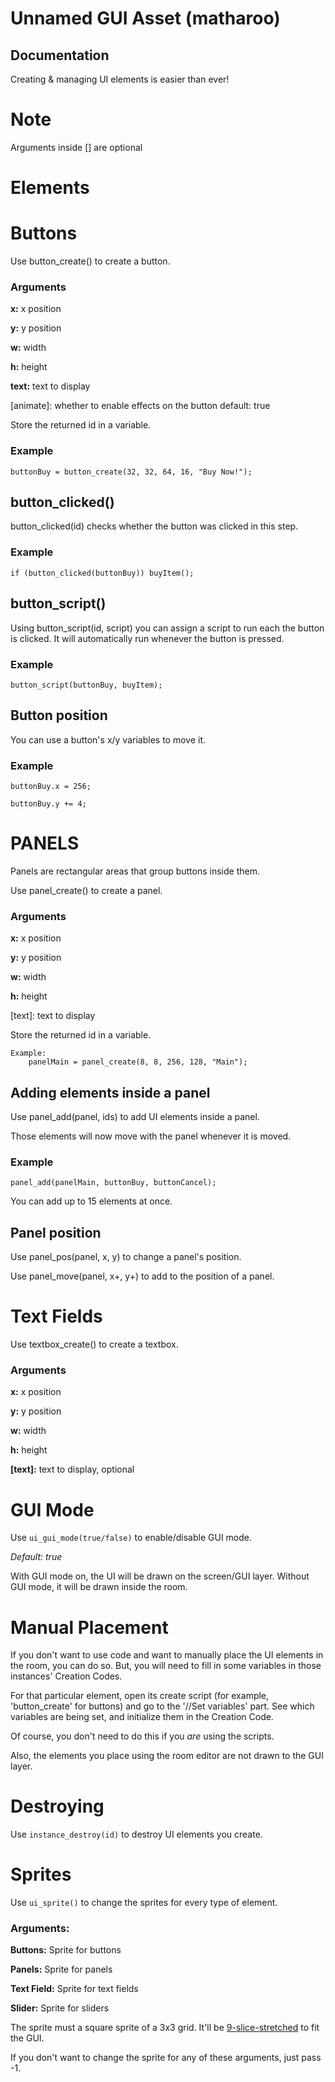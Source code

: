 # Unnamed GUI Asset (matharoo)
## Documentation

Creating & managing UI elements is easier than ever!

# Note

Arguments inside [] are optional

# Elements
# Buttons

Use button_create() to create a button.

### Arguments
**x:** x position

**y:** y position

**w:** width

**h:** height

**text:** text to display

[animate]: whether to enable effects on the button
           default: true

Store the returned id in a variable.

### Example
```buttonBuy = button_create(32, 32, 64, 16, "Buy Now!");```
                   
## button_clicked()

button_clicked(id) checks whether the button was clicked in this step.

### Example
```if (button_clicked(buttonBuy)) buyItem();```

## button_script()

Using button_script(id, script) you can assign a script to run each the button is 
clicked. It will automatically run whenever the button is pressed.

### Example
```button_script(buttonBuy, buyItem);```
        
## Button position

You can use a button's x/y variables to move it.

### Example
```buttonBuy.x = 256;```
        
```buttonBuy.y += 4;```

# PANELS

Panels are rectangular areas that group buttons inside them.

Use panel_create() to create a panel.

### Arguments
**x:** x position

**y:** y position

**w:** width

**h:** height

[text]: text to display
        
Store the returned id in a variable.

    Example:
        panelMain = panel_create(8, 8, 256, 128, "Main");
        
## Adding elements inside a panel

Use panel_add(panel, ids) to add UI elements inside a panel.

Those elements will now move with the panel whenever it is moved.

### Example
```panel_add(panelMain, buttonBuy, buttonCancel);```
        
You can add up to 15 elements at once.

## Panel position

Use panel_pos(panel, x, y) to change a panel's position.

Use panel_move(panel, x+, y+) to add to the position of a panel.

# Text Fields

Use textbox_create() to create a textbox.

### Arguments
**x:** x position

**y:** y position

**w:** width

**h:** height

**[text]:** text to display, optional

# GUI Mode

Use `ui_gui_mode(true/false)` to enable/disable GUI mode.

*Default: true*

With GUI mode on, the UI will be drawn on the screen/GUI layer.
Without GUI mode, it will be drawn inside the room.

# Manual Placement

If you don't want to use code and want to manually place the UI elements
in the room, you can do so. But, you will need to fill in some variables
in those instances' Creation Codes.

For that particular element, open its create script (for example, 'button_create'
for buttons) and go to the '//Set variables' part. See which variables
are being set, and initialize them in the Creation Code.

Of course, you don't need to do this if you *are* using the scripts.

Also, the elements you place using the room editor are not drawn to
the GUI layer.

# Destroying

Use `instance_destroy(id)` to destroy UI elements you create.

# Sprites

Use `ui_sprite()` to change the sprites for every type of element.

### Arguments:
**Buttons:** Sprite for buttons

**Panels:** Sprite for panels

**Text Field:** Sprite for text fields

**Slider:** Sprite for sliders

The sprite must a square sprite of a 3x3 grid. It'll be [9-slice-stretched](https://marketplace.yoyogames.com/assets/6397/draw-9-slice-sprites) to fit the GUI.

If you don't want to change the sprite for any of these arguments, just pass -1.
